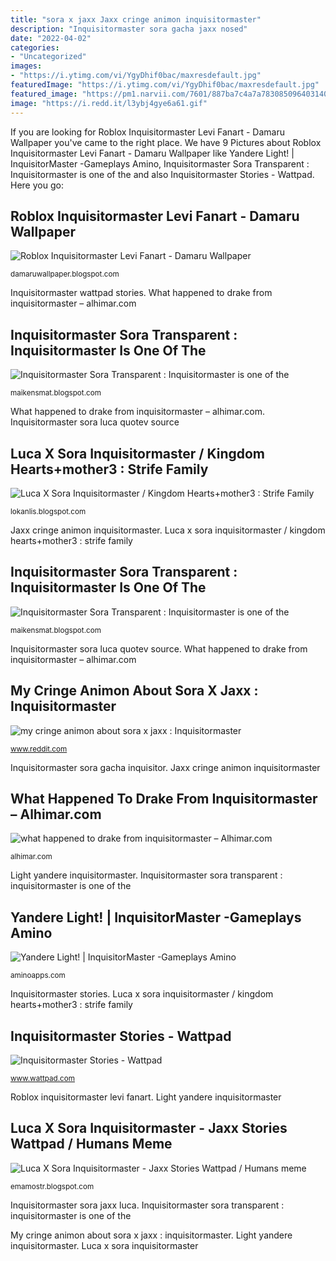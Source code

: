 ```yaml
---
title: "sora x jaxx Jaxx cringe animon inquisitormaster"
description: "Inquisitormaster sora gacha jaxx nosed"
date: "2022-04-02"
categories:
- "Uncategorized"
images:
- "https://i.ytimg.com/vi/YgyDhif0bac/maxresdefault.jpg"
featuredImage: "https://i.ytimg.com/vi/YgyDhif0bac/maxresdefault.jpg"
featured_image: "https://pm1.narvii.com/7601/887ba7c4a7a7830850964031406d28cc40639690r1-800-600v2_hq.jpg"
image: "https://i.redd.it/l3ybj4gye6a61.gif"
---
```


If you are looking for Roblox Inquisitormaster Levi Fanart - Damaru Wallpaper you've came to the right place. We have 9 Pictures about Roblox Inquisitormaster Levi Fanart - Damaru Wallpaper like Yandere Light! | InquisitorMaster -Gameplays Amino, Inquisitormaster Sora Transparent : Inquisitormaster is one of the and also Inquisitormaster Stories - Wattpad. Here you go:

## Roblox Inquisitormaster Levi Fanart - Damaru Wallpaper

![Roblox Inquisitormaster Levi Fanart - Damaru Wallpaper](https://i.ytimg.com/vi/YgyDhif0bac/maxresdefault.jpg "Luca x sora inquisitormaster")

<small>damaruwallpaper.blogspot.com</small>

Inquisitormaster wattpad stories. What happened to drake from inquisitormaster – alhimar.com

## Inquisitormaster Sora Transparent : Inquisitormaster Is One Of The

![Inquisitormaster Sora Transparent : Inquisitormaster is one of the](https://i.ytimg.com/vi/T_KfLsGYFV0/maxresdefault.jpg "Inquisitormaster sora gacha inquisitor")

<small>maikensmat.blogspot.com</small>

What happened to drake from inquisitormaster – alhimar.com. Inquisitormaster sora luca quotev source

## Luca X Sora Inquisitormaster / Kingdom Hearts+mother3 : Strife Family

![Luca X Sora Inquisitormaster / Kingdom Hearts+mother3 : Strife Family](https://i.quotev.com/nasryifox7mq.jpg "Luca x sora inquisitormaster")

<small>lokanlis.blogspot.com</small>

Jaxx cringe animon inquisitormaster. Luca x sora inquisitormaster / kingdom hearts+mother3 : strife family

## Inquisitormaster Sora Transparent : Inquisitormaster Is One Of The

![Inquisitormaster Sora Transparent : Inquisitormaster is one of the](https://i.ytimg.com/vi/C36MdaB6Ipk/maxresdefault.jpg "My cringe animon about sora x jaxx : inquisitormaster")

<small>maikensmat.blogspot.com</small>

Inquisitormaster sora luca quotev source. What happened to drake from inquisitormaster – alhimar.com

## My Cringe Animon About Sora X Jaxx : Inquisitormaster

![my cringe animon about sora x jaxx : Inquisitormaster](https://i.redd.it/l3ybj4gye6a61.gif "Inquisitormaster sora transparent : inquisitormaster is one of the")

<small>www.reddit.com</small>

Inquisitormaster sora gacha inquisitor. Jaxx cringe animon inquisitormaster

## What Happened To Drake From Inquisitormaster – Alhimar.com

![what happened to drake from inquisitormaster – Alhimar.com](https://alhimar.com/wp-content/uploads/2021/03/what-happened-to-drake-from-inquisitormaster-1024x650.jpg "My cringe animon about sora x jaxx : inquisitormaster")

<small>alhimar.com</small>

Light yandere inquisitormaster. Inquisitormaster sora transparent : inquisitormaster is one of the

## Yandere Light! | InquisitorMaster -Gameplays Amino

![Yandere Light! | InquisitorMaster -Gameplays Amino](https://pm1.narvii.com/7601/887ba7c4a7a7830850964031406d28cc40639690r1-800-600v2_hq.jpg "Inquisitormaster ackerman")

<small>aminoapps.com</small>

Inquisitormaster stories. Luca x sora inquisitormaster / kingdom hearts+mother3 : strife family

## Inquisitormaster Stories - Wattpad

![Inquisitormaster Stories - Wattpad](https://img.wattpad.com/cover/239990776-144-k345569.jpg "Luca x sora inquisitormaster / kingdom hearts+mother3 : strife family")

<small>www.wattpad.com</small>

Roblox inquisitormaster levi fanart. Light yandere inquisitormaster

## Luca X Sora Inquisitormaster - Jaxx Stories Wattpad / Humans Meme

![Luca X Sora Inquisitormaster - Jaxx Stories Wattpad / Humans meme](https://i.pinimg.com/750x/9a/69/a1/9a69a10ed6d1ef3ef441a9accf8b62ae.jpg "Inquisitormaster stories")

<small>emamostr.blogspot.com</small>

Inquisitormaster sora jaxx luca. Inquisitormaster sora transparent : inquisitormaster is one of the

My cringe animon about sora x jaxx : inquisitormaster. Light yandere inquisitormaster. Luca x sora inquisitormaster

